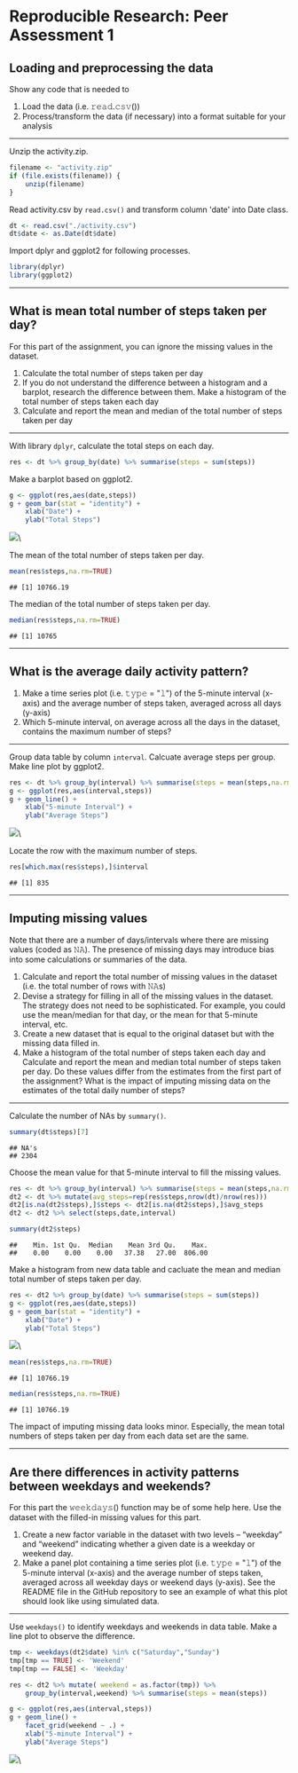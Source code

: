# Reproducible Research: Peer Assessment 1

## Loading and preprocessing the data

Show any code that is needed to

1. Load the data (i.e. 𝚛𝚎𝚊𝚍.𝚌𝚜𝚟())
2. Process/transform the data (if necessary) into a format suitable for your analysis

---

Unzip the activity.zip.

```r
filename <- "activity.zip"
if (file.exists(filename)) {
    unzip(filename)
}
```

Read activity.csv by ``read.csv()`` and transform column 'date' into Date class.

```r
dt <- read.csv("./activity.csv")
dt$date <- as.Date(dt$date)
```

Import dplyr and ggplot2 for following processes.


```r
library(dplyr)
library(ggplot2)
```

---

## What is mean total number of steps taken per day?

For this part of the assignment, you can ignore the missing values in the dataset.

1. Calculate the total number of steps taken per day
2. If you do not understand the difference between a histogram and a barplot, research the difference between them. Make a histogram of the total number of steps taken each day
3. Calculate and report the mean and median of the total number of steps taken per day

---

With library ``dplyr``, calculate the total steps on each day. 


```r
res <- dt %>% group_by(date) %>% summarise(steps = sum(steps))
```

Make a barplot based on ggplot2.


```r
g <- ggplot(res,aes(date,steps))
g + geom_bar(stat = "identity") + 
    xlab("Date") + 
    ylab("Total Steps")
```

![](PA1_template_files/figure-html/unnamed-chunk-5-1.png)\

The mean of the total number of steps taken per day.


```r
mean(res$steps,na.rm=TRUE)
```

```
## [1] 10766.19
```

The median of the total number of steps taken per day.


```r
median(res$steps,na.rm=TRUE)
```

```
## [1] 10765
```

---

## What is the average daily activity pattern?

1. Make a time series plot (i.e. 𝚝𝚢𝚙𝚎 = "𝚕") of the 5-minute interval (x-axis) and the average number of steps taken, averaged across all days (y-axis)
2. Which 5-minute interval, on average across all the days in the dataset, contains the maximum number of steps?

---

Group data table by column ``interval``. Calcuate average steps per group. Make line plot by ggplot2.


```r
res <- dt %>% group_by(interval) %>% summarise(steps = mean(steps,na.rm=TRUE))
g <- ggplot(res,aes(interval,steps))
g + geom_line() + 
    xlab("5-minute Interval") + 
    ylab("Average Steps")
```

![](PA1_template_files/figure-html/unnamed-chunk-8-1.png)\

Locate the row with the maximum number of steps.


```r
res[which.max(res$steps),]$interval
```

```
## [1] 835
```

---

## Imputing missing values

Note that there are a number of days/intervals where there are missing values (coded as 𝙽𝙰). The presence of missing days may introduce bias into some calculations or summaries of the data.

1. Calculate and report the total number of missing values in the dataset (i.e. the total number of rows with 𝙽𝙰s)
2. Devise a strategy for filling in all of the missing values in the dataset. The strategy does not need to be sophisticated. For example, you could use the mean/median for that day, or the mean for that 5-minute interval, etc.
3. Create a new dataset that is equal to the original dataset but with the missing data filled in.
4. Make a histogram of the total number of steps taken each day and Calculate and report the mean and median total number of steps taken per day. Do these values differ from the estimates from the first part of the assignment? What is the impact of imputing missing data on the estimates of the total daily number of steps?

---

Calculate the number of NAs by ``summary()``.


```r
summary(dt$steps)[7]
```

```
## NA's 
## 2304
```

Choose the mean value for that 5-minute interval to fill the missing values.


```r
res <- dt %>% group_by(interval) %>% summarise(steps = mean(steps,na.rm=TRUE))
dt2 <- dt %>% mutate(avg_steps=rep(res$steps,nrow(dt)/nrow(res)))
dt2[is.na(dt2$steps),]$steps <- dt2[is.na(dt2$steps),]$avg_steps
dt2 <- dt2 %>% select(steps,date,interval)

summary(dt2$steps)
```

```
##    Min. 1st Qu.  Median    Mean 3rd Qu.    Max. 
##    0.00    0.00    0.00   37.38   27.00  806.00
```

Make a histogram from new data table and cacluate the mean and median total number of steps taken per day.


```r
res <- dt2 %>% group_by(date) %>% summarise(steps = sum(steps))
g <- ggplot(res,aes(date,steps))
g + geom_bar(stat = "identity") + 
    xlab("Date") + 
    ylab("Total Steps")
```

![](PA1_template_files/figure-html/unnamed-chunk-12-1.png)\


```r
mean(res$steps,na.rm=TRUE)
```

```
## [1] 10766.19
```


```r
median(res$steps,na.rm=TRUE)
```

```
## [1] 10766.19
```

The impact of imputing missing data looks minor. Especially, the mean total numbers of steps taken per day from each data set are the same.

---

## Are there differences in activity patterns between weekdays and weekends?

For this part the 𝚠𝚎𝚎𝚔𝚍𝚊𝚢𝚜() function may be of some help here. Use the dataset with the filled-in missing values for this part.

1. Create a new factor variable in the dataset with two levels – “weekday” and “weekend” indicating whether a given date is a weekday or weekend day.
2. Make a panel plot containing a time series plot (i.e. 𝚝𝚢𝚙𝚎 = "𝚕") of the 5-minute interval (x-axis) and the average number of steps taken, averaged across all weekday days or weekend days (y-axis). See the README file in the GitHub repository to see an example of what this plot should look like using simulated data.

---

Use ``weekdays()`` to identify weekdays and weekends in data table. Make a line plot to observe the difference.


```r
tmp <- weekdays(dt2$date) %in% c("Saturday","Sunday")
tmp[tmp == TRUE] <- 'Weekend'
tmp[tmp == FALSE] <- 'Weekday'

res <- dt2 %>% mutate( weekend = as.factor(tmp)) %>% 
    group_by(interval,weekend) %>% summarise(steps = mean(steps))

g <- ggplot(res,aes(interval,steps))
g + geom_line() + 
    facet_grid(weekend ~ .) +
    xlab("5-minute Interval") + 
    ylab("Average Steps")
```

![](PA1_template_files/figure-html/unnamed-chunk-15-1.png)\
